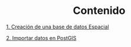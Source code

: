 <center><h1>Contenido</h1></center>

[1. Creación de una base de datos Espacial](https://chlopezgis.github.io/base_datos_espaciales/create)

[2. Importar datos en PostGIS](https://chlopezgis.github.io/base_datos_espaciales/import)
